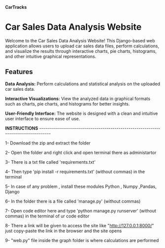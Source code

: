 **CarTracks**

# Car Sales Data Analysis Website

Welcome to the Car Sales Data Analysis Website! This Django-based web application allows users to upload car sales data files, perform calculations, and visualize the results through interactive charts, pie charts, histograms, and other intuitive graphical representations.

## Features

**Data Analysis:** Perform calculations and statistical analysis on the uploaded car sales data.

**Interactive Visualizations:** View the analyzed data in graphical formats such as charts, pie charts, and histograms for better insights.

**User-Friendly Interface:** The website is designed with a clean and intuitive user interface to ensure ease of use.


**INSTRUCTIONS** ------------------------------------------------------------------------------------

1-  Download the zip and extract the folder

2-  Open the folder and right click and open terminal there as administartor

3-  There is a txt file called   'requirements.txt' 

4-  Then type 'pip install -r requirements.txt' (without commas) in the terminal

5-  In case of any problem , install these modules  Python , Numpy ,Pandas, Django

6-  In the folder there is a file called 'manage.py' (without commas)

7-  Open code editor here and type 'python manage.py runserver' (without commas) in the terminal of ur code editor 

8-  There a link will be given to access the site like "http://127.0.0.1:8000/" just copy-paste the link in the browser and the site opens
         
9- "web.py" file inside the graph folder is where calculations are performed 
